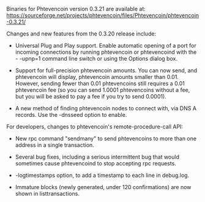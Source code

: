 Binaries for Phtevencoin version 0.3.21 are available at:
  https://sourceforge.net/projects/phtevencoin/files/Phtevencoin/phtevencoin-0.3.21/

Changes and new features from the 0.3.20 release include:

* Universal Plug and Play support.  Enable automatic opening of a port for incoming connections by running phtevencoin or phtevencoind with the - -upnp=1 command line switch or using the Options dialog box.

* Support for full-precision phtevencoin amounts.  You can now send, and phtevencoin will display, phtevencoin amounts smaller than 0.01.  However, sending fewer than 0.01 phtevencoins still requires a 0.01 phtevencoin fee (so you can send 1.0001 phtevencoins without a fee, but you will be asked to pay a fee if you try to send 0.0001).

* A new method of finding phtevencoin nodes to connect with, via DNS A records. Use the -dnsseed option to enable.

For developers, changes to phtevencoin's remote-procedure-call API:

* New rpc command "sendmany" to send phtevencoins to more than one address in a single transaction.

* Several bug fixes, including a serious intermittent bug that would sometimes cause phtevencoind to stop accepting rpc requests. 

* -logtimestamps option, to add a timestamp to each line in debug.log.

* Immature blocks (newly generated, under 120 confirmations) are now shown in listtransactions.
